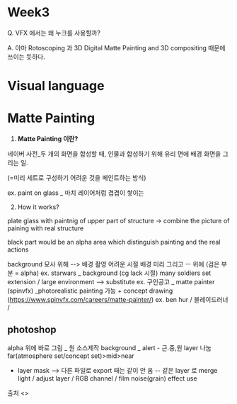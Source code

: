 Week3
======

Q. VFX 에서는 왜 누크를 사용할까?

A. 아마 Rotoscoping 과 3D Digital Matte Painting and 3D compositing 때문에 쓰이는 듯하다.


# Visual language 


# Matte Painting

1. **Matte Painting 이란?**

네이버 사전_두 개의 화면을 합성할 때, 인물과 합성하기 위해 유리 면에 배경 화면을 그리는 일.

(=미리 세트로 구성하기 어려운 것을 페인트하는 방식)

ex. paint on glass _ 마치 레이어처럼 겹겹이 쌓이는


2. How it works?

plate glass with paintnig of upper part of structure -> combine the picture of paining with real structure

black part would be an alpha area which distinguish painting and the real actions


background 묘사 위해 --> 배경 촬영 어려운 시절 배경 미리 그리고 ㅡ 위에 (검은 부분 = alpha)
ex. starwars _ background (cg lack 시절) many soldiers
set extension / large environment --> substitute
ex. 구인공고 _ matte painter (spinvfx) _photorealistic painting 가능 + concept drawing 
(https://www.spinvfx.com/careers/matte-painter/)
ex. ben hur / 블레이드러너 / 

photoshop 
------------

alpha 위에 바로 그림 _ 원 소스제작
background _ alert - 근.중,원 layer 나눔  far(atmosphere set/concept set)>mid>near 
* layer mask --> 다른 파일로 export 때는 같이 안 옴 -- 같은 layer 로 merge
light / adjust layer / RGB channel / film noise(grain) effect use 

출처
<>
